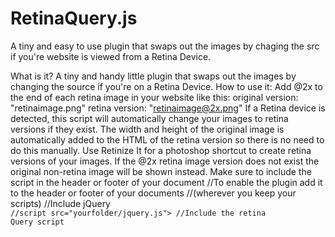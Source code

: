 RetinaQuery.js
==============

A tiny and easy to use plugin that swaps out the images by chaging the src if you're website is viewed from a Retina Device.

What is it?
A tiny and handy little plugin that swaps out the images by changing the source if you're on a Retina Device.
How to use it:
Add @2x to the end of each retina image in your website like this: 
original version: "retinaimage.png" 
retina version: "retinaimage@2x.png"
If a Retina device is detected, this script will automatically change your images to retina versions if they exist. 
The width and height of the original image is automatically added to the HTML of the retina version so there is no need to do this manually.
Use Retinize It for a photoshop shortcut to create retina versions of your images.
If the @2x retina image version does not exist the original non-retina image will be shown instead.
Make sure to include the script in the header or footer of your document
//To enable the plugin add it to the header or footer of your documents 
//(wherever you keep your scripts)
//Include jQuery
<code>
//script src="yourfolder/jquery.js"></script>
//Include the retina Query script
<script src="yourfolder/retina-query.js"><script/>
//Apply retina query to all elements in the body, a.k.a everything
//<script>
//$('body').retinaQuery();
 
//Disable retina on specific elements, of course you can change the class to anything you like
//$('.noretina').retinaQuery({nope: true});
 
//Force retina on specific elements, of course you can change the class to anything you like
//$('.forceretina').retinaQuery({force: true})
//</script>

</code>
